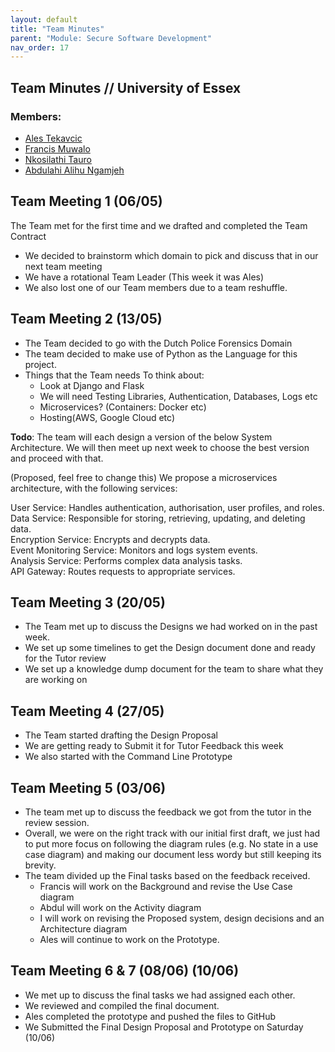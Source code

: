 ```yaml
---
layout: default
title: "Team Minutes"
parent: "Module: Secure Software Development"
nav_order: 17
---
```


## Team Minutes // University of Essex
### Members: 
- <a href="https://github.com/alesteka" target="_blank">Ales Tekavcic</a>
- <a href="https://github.com/muwalofra" target="_blank">Francis Muwalo</a>
- <a href="https://github.com/nkosi-tauro" target="_blank">Nkosilathi Tauro</a>
- <a href="https://github.com/alihu12345" target="_blank">Abdulahi Alihu Ngamjeh</a>


## Team Meeting 1 (06/05)

The Team met for the first time and we drafted and completed the Team Contract
- We decided to brainstorm which domain to pick and discuss that in our next team meeting
- We have a rotational Team Leader (This week it was Ales)
- We also lost one of our Team members due to a team reshuffle.  

## Team Meeting 2 (13/05)
- The Team decided to go with the Dutch Police Forensics Domain
- The team decided to make use of Python as the Language for this project.
- Things that the Team needs To think about:
    - Look at Django and Flask 
    - We will need Testing Libraries, Authentication, Databases, Logs etc
    - Microservices? (Containers: Docker etc)
    - Hosting(AWS, Google Cloud etc) 

**Todo**:
The team will each design a version of the below System Architecture. We will then meet up next week to choose the best version and proceed with that. 

(Proposed, feel free to change this)
We propose a microservices architecture, with the following services:

User Service: Handles authentication, authorisation, user profiles, and roles.  
Data Service: Responsible for storing, retrieving, updating, and deleting data.  
Encryption Service: Encrypts and decrypts data.  
Event Monitoring Service: Monitors and logs system events.  
Analysis Service: Performs complex data analysis tasks.   
API Gateway: Routes requests to appropriate services.  


## Team Meeting 3 (20/05)
- The Team met up to discuss the Designs we had worked on in the past week.
- We set up some timelines to get the Design document done and ready for the Tutor review
- We set up a knowledge dump document for the team to share what they are working on


## Team Meeting 4 (27/05)	
- The Team started drafting the Design Proposal
- We are getting ready to Submit it for Tutor Feedback this week
- We also started with the Command Line Prototype

## Team Meeting 5 (03/06)	
- The team met up to discuss the feedback we got from the tutor in the review session.
- Overall, we were on the right track with our initial first draft, we just had to put more focus on following the diagram rules (e.g. No state in a use case diagram) and making our document less wordy but still keeping its brevity.
- The team divided up the Final tasks based on the feedback received.
    - Francis will work on the Background and revise the Use Case diagram
    - Abdul will work on the Activity diagram
    - I will work on revising the Proposed system, design decisions and an Architecture diagram
    - Ales will continue to work on the Prototype.


## Team Meeting 6 & 7 (08/06) (10/06)
- We met up to discuss the final tasks we had assigned each other.
- We reviewed and compiled the final document.
- Ales completed the prototype and pushed the files to GitHub
- We Submitted the Final Design Proposal and Prototype on Saturday (10/06)
	
